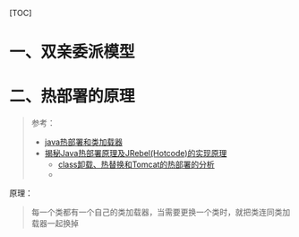[TOC]



# 一、双亲委派模型





















# 二、热部署的原理

> 参考：
>
> - [java热部署和类加载器](https://blog.csdn.net/u014203449/article/details/90611387)
> - [揭秘Java热部署原理及JRebel(Hotcode)的实现原理](https://www.cnblogs.com/gotodsp/p/9637674.html)
>   - [class卸载、热替换和Tomcat的热部署的分析](https://www.hollischuang.com/archives/594)
>   - 





原理：

> 每一个类都有一个自己的类加载器，当需要更换一个类时，就把类连同类加载器一起换掉





